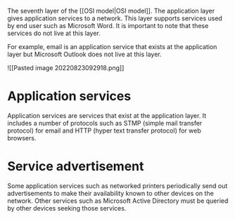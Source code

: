 The seventh layer of the [[OSI model|OSI model]]. The application layer gives application services to a network. This layer supports services used by end user such as Microsoft Word. It is important to note that these services do not live at this layer.

For example, email is an application service that exists at the application layer but Microsoft Outlook does not live at this layer.

![[Pasted image 20220823092918.png]]

# Application services
Application services are services that exist at the application layer. It includes a number of protocols such as STMP (simple mail transfer protocol) for email and HTTP (hyper text transfer protocol) for web browsers.

# Service advertisement
Some application services such as networked printers periodically send out advertisements to make their availability known to other devices on the network. Other services such as Microsoft Active Directory must be queried by other devices seeking those services.
